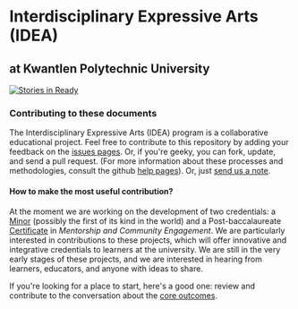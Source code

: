 Interdisciplinary Expressive Arts (IDEA)
========================================

at Kwantlen Polytechnic University
----------------------------------

[![Stories in Ready](https://badge.waffle.io/rosslaird/kwantlen.png?label=ready)](https://waffle.io/rosslaird/kwantlen)


### Contributing to these documents

The Interdisciplinary Expressive Arts (IDEA) program is a collaborative educational project. Feel free to contribute to this repository by adding your feedback on the [issues pages](https://github.com/rosslaird/kwantlen/issues?state=open). Or, if you're geeky, you can fork, update, and send a pull request. (For more information about these processes and methodologies, consult the github [help pages](https://help.github.com/articles/fork-a-repo)). Or, just [send us a note](mailto:ross@rosslaird.com).

#### How to make the most useful contribution?

At the moment we are working on the development of two credentials: a [Minor](/IDEA/minor) (possibly the first of its kind in the world) and a Post-baccalaureate [Certificate](/IDEA/certificate) in *Mentorship and Community Engagement*. We are particularly interested in contributions to these projects, which will offer innovative and integrative credentials to learners at the university. We are still in the very early stages of these projects, and we are interested in hearing from learners, educators, and anyone with ideas to share.

If you're looking for a place to start, here's a good one: review and contribute to the conversation about the [core outcomes](https://github.com/rosslaird/kwantlen/blob/master/IDEA/dev/outcomes.md).
